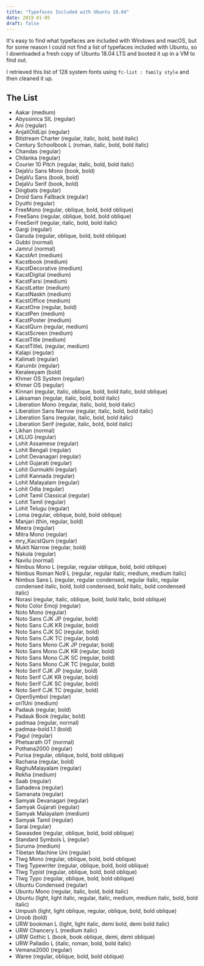 ```yaml
--- 
title: "Typefaces Included with Ubuntu 18.04"
date: 2019-01-05
draft: false
--- 
```


It's easy to find what typefaces are included with Windows and macOS, but for some reason I could not find a list of typefaces included with Ubuntu, so I downloaded a fresh copy of Ubuntu 18.04 LTS and booted it up in a VM to find out.

I retrieved this list of 128 system fonts using `fc-list : family style` and then cleaned it up.

## The List

- Aakar (medium)
- Abyssinica SIL (regular)
- Ani (regular)
- AnjaliOldLipi (regular)
- Bitstream Charter (regular, italic, bold, bold italic)
- Century Schoolbook L (roman, italic, bold, bold italic)
- Chandas (regular)
- Chilanka (regular)
- Courier 10 Pitch (regular, italic, bold, bold italic)
- DejaVu Sans Mono (book, bold)
- DejaVu Sans (book, bold)
- DejaVu Serif (book, bold)
- Dingbats (regular)
- Droid Sans Fallback (regular)
- Dyuthi (regular)
- FreeMono (regular, oblique, bold, bold oblique)
- FreeSans (regular, oblique, bold, bold oblique)
- FreeSerif (regular, italic, bold, bold italic)
- Gargi (regular)
- Garuda (regular, oblique, bold, bold oblique)
- Gubbi (normal)
- Jamrul (normal)
- KacstArt (medium)
- Kacstbook (medium)
- KacstDecorative (medium)
- KacstDigital (medium)
- KacstFarsi (medium)
- KacstLetter (medium)
- KacstNaskh (medium)
- KacstOffice (medium)
- KacstOne (regular, bold)
- KacstPen (medium)
- KacstPoster (medium)
- KacstQurn (regular, medium)
- KacstScreen (medium)
- KacstTitle (medium)
- KacstTitleL (regular, medium)
- Kalapi (regular)
- Kalimati (regular)
- Karumbi (regular)
- Keraleeyam (bold)
- Khmer OS System (regular)
- Khmer OS (regular)
- Kinnari (regular, italic, oblique, bold, bold italic, bold oblique)
- Laksaman (regular, italic, bold, bold italic)
- Liberation Mono (regular, italic, bold, bold italic)
- Liberation Sans Narrow (regular, italic, bold, bold italic)
- Liberation Sans (regular, italic, bold, bold italic)
- Liberation Serif (regular, italic, bold, bold italic)
- Likhan (normal)
- LKLUG (regular)
- Lohit Assamese (regular)
- Lohit Bengali (regular)
- Lohit Devanagari (regular)
- Lohit Gujarati (regular)
- Lohit Gurmukhi (regular)
- Lohit Kannada (regular)
- Lohit Malayalam (regular)
- Lohit Odia (regular)
- Lohit Tamil Classical (regular)
- Lohit Tamil (regular)
- Lohit Telugu (regular)
- Loma (regular, oblique, bold, bold oblique)
- Manjari (thin, regular, bold)
- Meera (regular)
- Mitra Mono (regular)
- mry_KacstQurn (regular)
- Mukti Narrow (regular, bold)
- Nakula (regular)
- Navilu (normal)
- Nimbus Mono L (regular, regular oblique, bold, bold oblique)
- Nimbus Roman No9 L (regular, regular italic, medium, medium italic)
- Nimbus Sans L (regular, regular condensed, regular italic, regular condensed italic, bold, bold condensed, bold italic, bold condensed italic)
- Norasi (regular, italic, oblique, bold, bold italic, bold oblique)
- Noto Color Emoji (regular)
- Noto Mono (regular)
- Noto Sans CJK JP (regular, bold)
- Noto Sans CJK KR (regular, bold)
- Noto Sans CJK SC (regular, bold)
- Noto Sans CJK TC (regular, bold)
- Noto Sans Mono CJK JP (regular, bold)
- Noto Sans Mono CJK KR (regular, bold)
- Noto Sans Mono CJK SC (regular, bold)
- Noto Sans Mono CJK TC (regular, bold)
- Noto Serif CJK JP (regular, bold)
- Noto Serif CJK KR (regular, bold)
- Noto Serif CJK SC (regular, bold)
- Noto Serif CJK TC (regular, bold)
- OpenSymbol (regular)
- ori1Uni (medium)
- Padauk (regular, bold)
- Padauk Book (regular, bold)
- padmaa (regular, normal)
- padmaa-bold.1.1 (bold)
- Pagul (regular)
- Phetsarath OT (normal)
- Pothana2000 (regular)
- Purisa (regular, oblique, bold, bold oblique)
- Rachana (regular, bold)
- RaghuMalayalam (regular)
- Rekha (medium)
- Saab (regular)
- Sahadeva (regular)
- Samanata (regular)
- Samyak Devanagari (regular)
- Samyak Gujarati (regular)
- Samyak Malayalam (medium)
- Samyak Tamil (regular)
- Sarai (regular)
- Sawasdee (regular, oblique, bold, bold oblique)
- Standard Symbols L (regular)
- Suruma (medium)
- Tibetan Machine Uni (regular)
- Tlwg Mono (regular, oblique, bold, bold oblique)
- Tlwg Typewriter (regular, oblique, bold, bold oblique)
- Tlwg Typist (regular, oblique, bold, bold oblique)
- Tlwg Typo (regular, oblique, bold, bold oblique)
- Ubuntu Condensed (regular)
- Ubuntu Mono (regular, italic, bold, bold italic)
- Ubuntu (light, light italic, regular, italic, medium, medium italic, bold, bold italic)
- Umpush (light, light oblique, regular, oblique, bold, bold oblique)
- Uroob (bold)
- URW bookman L (light, light italic, demi bold, demi bold italic)
- URW Chancery L (medium italic)
- URW Gothic L (book, book oblique, demi, demi oblique)
- URW Palladio L (italic, roman, bold, bold italic)
- Vemana2000 (regular)
- Waree (regular, oblique, bold, bold oblique)